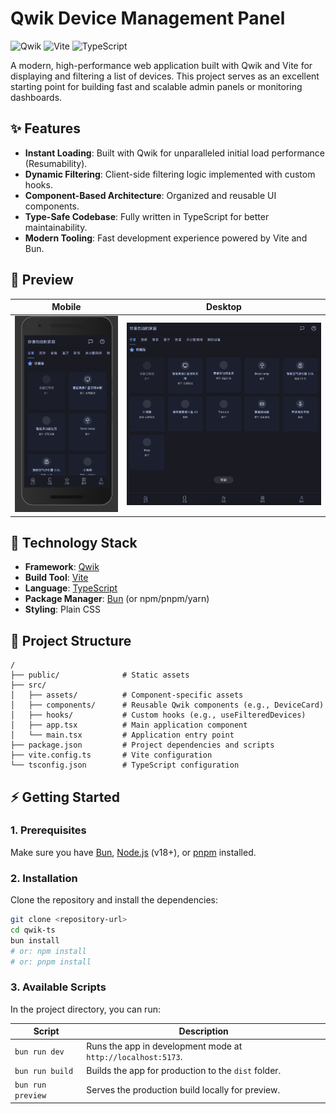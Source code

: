 # Qwik Device Management Panel

![Qwik](https://img.shields.io/badge/Qwik-1.14.1-blue?style=for-the-badge&logo=qwik) ![Vite](https://img.shields.io/badge/Vite-7.0.0-purple?style=for-the-badge&logo=vite) ![TypeScript](https://img.shields.io/badge/TypeScript-5.8.3-blue?style=for-the-badge&logo=typescript)

A modern, high-performance web application built with Qwik and Vite for displaying and filtering a list of devices. This project serves as an excellent starting point for building fast and scalable admin panels or monitoring dashboards.

## ✨ Features

-   **Instant Loading**: Built with Qwik for unparalleled initial load performance (Resumability).
-   **Dynamic Filtering**: Client-side filtering logic implemented with custom hooks.
-   **Component-Based Architecture**: Organized and reusable UI components.
-   **Type-Safe Codebase**: Fully written in TypeScript for better maintainability.
-   **Modern Tooling**: Fast development experience powered by Vite and Bun.

## 📸 Preview

| Mobile | Desktop |
| :---: | :---: |
| <img src="src/assets/demo-phone.png" alt="Mobile Preview" width="300"/> | <img src="src/assets/demo-pc.png" alt="Desktop Preview" width="600"/> |

## 🚀 Technology Stack

-   **Framework**: [Qwik](https://qwik.dev/)
-   **Build Tool**: [Vite](https://vitejs.dev/)
-   **Language**: [TypeScript](https://www.typescriptlang.org/)
-   **Package Manager**: [Bun](https://bun.sh/) (or npm/pnpm/yarn)
-   **Styling**: Plain CSS

## 📂 Project Structure

```
/
├── public/              # Static assets
├── src/
│   ├── assets/          # Component-specific assets
│   ├── components/      # Reusable Qwik components (e.g., DeviceCard)
│   ├── hooks/           # Custom hooks (e.g., useFilteredDevices)
│   ├── app.tsx          # Main application component
│   └── main.tsx         # Application entry point
├── package.json         # Project dependencies and scripts
├── vite.config.ts       # Vite configuration
└── tsconfig.json        # TypeScript configuration
```

## ⚡️ Getting Started

### 1. Prerequisites

Make sure you have [Bun](https://bun.sh/docs/installation), [Node.js](https://nodejs.org/) (v18+), or [pnpm](https://pnpm.io/) installed.

### 2. Installation

Clone the repository and install the dependencies:

```bash
git clone <repository-url>
cd qwik-ts
bun install
# or: npm install
# or: pnpm install
```

### 3. Available Scripts

In the project directory, you can run:

| Script        | Description                                             |
|---------------|---------------------------------------------------------|
| `bun run dev` | Runs the app in development mode at `http://localhost:5173`. |
| `bun run build` | Builds the app for production to the `dist` folder.     |
| `bun run preview`| Serves the production build locally for preview.        |